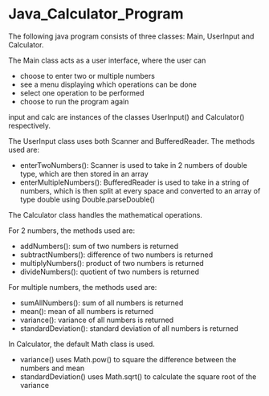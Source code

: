 # Java_Calculator_Program
The following java program consists of three classes: Main, UserInput and Calculator.

The Main class acts as a user interface, where the user can
- choose to enter two or multiple numbers
- see a menu displaying which operations can be done
- select one operation to be performed
- choose to run the program again

input and calc are instances of the classes UserInput() and Calculator() respectively.


The UserInput class uses both Scanner and BufferedReader.
The methods used are:
- enterTwoNumbers(): Scanner is used to take in 2 numbers of double type, which are then stored in an array
- enterMultipleNumbers(): BufferedReader is used to take in a string of numbers, which is then split at every space and converted to an array of type double using Double.parseDouble()

The Calculator class handles the mathematical operations.

For 2 numbers, the methods used are:
- addNumbers(): sum of two numbers is returned
- subtractNumbers(): difference of two numbers is returned
- multiplyNumbers(): product of two numbers is returned
- divideNumbers(): quotient of two numbers is returned

For multiple numbers, the methods used are:
- sumAllNumbers(): sum of all numbers is returned
- mean(): mean of all numbers is returned
- variance(): variance of all numbers is returned
- standardDeviation(): standard deviation of all numbers is returned

In Calculator, the default Math class is used.
- variance() uses Math.pow() to square the difference between the numbers and mean
- standardDeviation() uses Math.sqrt() to calculate the square root of the variance
